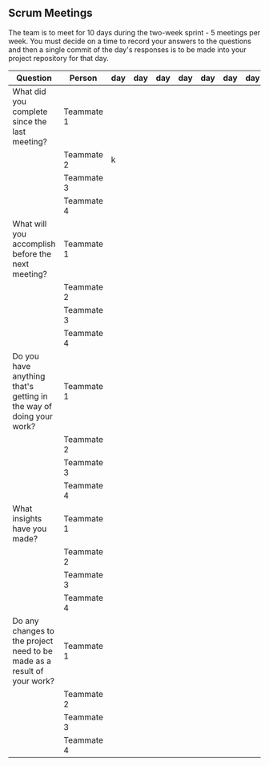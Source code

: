 ## Scrum Meetings
The team is to meet for 10 days during the two-week sprint - 5 meetings per week. You must decide on a time to record your answers to the questions and then a single commit of the day's responses is to be made into your project repository for that day.

Question    |          Person                                             | day | day | day | day | day | day | day |day | day | day |
------------|---------------------------------------------------------------------|-----|-----|-----|-----|-----|-----|-----|----|-----|-----|                                                              
| What did you complete since the last meeting? | Teammate 1 |   
|            | Teammate 2 |   k
|            | Teammate 3 |   
|            | Teammate 4 |
| What will you accomplish before the next meeting? | Teammate 1 | 
|            | Teammate 2 |   
|            | Teammate 3 |   
|            | Teammate 4 |
| Do you have anything that's getting in the way of doing your work? | Teammate 1 | 
|            | Teammate 2 |   
|            | Teammate 3 |   
|            | Teammate 4 |
| What insights have you made? |Teammate 1 | 
|            | Teammate 2 |   
|            | Teammate 3 |   
|            | Teammate 4 |
| Do any changes to the project need to be made as a result of your work? |Teammate 1 | 
|            | Teammate 2 |   
|            | Teammate 3 |   
|            | Teammate 4 |

